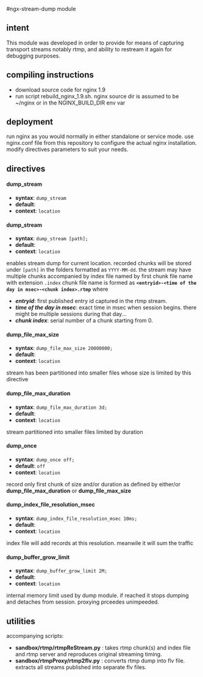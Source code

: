 #ngx-stream-dump module

## intent

This module was developed in order to provide for means of capturing transport streams notably rtmp, and ability to restream it again
for debugging purposes.

## compiling instructions

+ download source code for nginx 1.9
+ run script rebuild_nginx_1.9.sh. nginx source dir is assumed to be ~/nginx or in the NGINX_BUILD_DIR env var

## deployment

 run nginx as you would normally in either standalone or service mode.
 use nginx.conf file from this repository to configure the actual nginx installation.
 modify directives parameters to suit your needs.
 
## directives

#### dump_stream
* **syntax**: `dump_stream`
* **default**: 
* **context**: `location`

#### dump_stream
* **syntax**: `dump_stream [path];`
* **default**: 
* **context**: `location`

enables stream dump for current location.
recorded chunks will be stored under `[path]` in the folders formatted as `YYYY-MM-dd`.
the stream may have multiple chunks accompanied by index file named by first chunk file name with extension `.index`
chunk file name is formed as **`<entryid>-<time of the day in msec>-<chunk index>.rtmp`** where

* ***entryid***: first published entry id captured in the rtmp stream.  
* ***time of the day in msec***: exact time in msec when session begins. there might be multiple sessions during that day... 
* ***chunk index***: serial number of a chunk starting from 0. 

#### dump_file_max_size
* **syntax**: `dump_file_max_size 20000000;`
* **default**: 
* **context**: `location`

stream has been partitioned into smaller files whose size is limited by this directive

#### dump_file_max_duration
* **syntax**: `dump_file_max_duration 3d;`
* **default**: 
* **context**: `location`

stream partitioned into smaller files limited by duration

#### dump_once
* **syntax**: `dump_once off;`
* **default**: `off`
* **context**: `location`

record only first chunk of size and/or duration as defined by either/or **dump_file_max_duration** or **dump_file_max_size**
  
#### dump_index_file_resolution_msec
* **syntax**: `dump_index_file_resolution_msec 10ms;`
* **default**: 
* **context**: `location`

index file will add records at this resolution. meanwile it will sum the traffic

#### dump_buffer_grow_limit
* **syntax**: `dump_buffer_grow_limit 2M;`
* **default**: 
* **context**: `location`
	
internal memory limit used by dump module. if reached it stops dumping and detaches from session. 
proxying prceedes unimpeeded. 	
	
## utilities

accompanying scripts: 
* **sandbox/rtmp/rtmpReStream.py** : takes rtmp chunk(s) and index file and rtmp server and reproduces original streaming timing.
* **sandbox/rtmpProxy/rtmp2flv.py** : converts rtmp dump into flv file. extracts all streams published into separate flv files.





